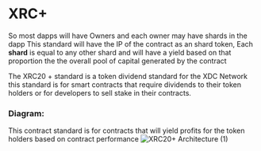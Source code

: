 # **XRC+** 

So most dapps will have Owners and each owner may have shards in the dapp This standard will have the IP of the contract as an shard token, Each **shard** is equal to any other shard and will have a yield based on that proportion the the overall pool of capital generated by the contract

The XRC20 + standard is a token dividend standard for the XDC Network this standard is for smart contracts that require dividends to their token holders or for developers to sell stake in their contracts.

### **Diagram:**
This contract standard is for contracts that will yield profits for the token holders based on contract performance
![XRC20+ Architecture  (1)](https://user-images.githubusercontent.com/16103963/148665680-d8e74403-cbdc-44aa-9a04-33b88f329f5e.png)

